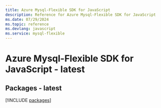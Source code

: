 ```yaml
---
title: Azure Mysql-Flexible SDK for JavaScript
description: Reference for Azure Mysql-Flexible SDK for JavaScript
ms.date: 07/29/2024
ms.topic: reference
ms.devlang: javascript
ms.service: mysql-flexible
---
```

# Azure Mysql-Flexible SDK for JavaScript - latest
## Packages - latest
[!INCLUDE [packages](mysql-flexible-index.md)]